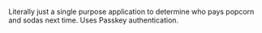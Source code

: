 Literally just a single purpose application to determine who pays popcorn and sodas next time.
Uses Passkey authentication.
